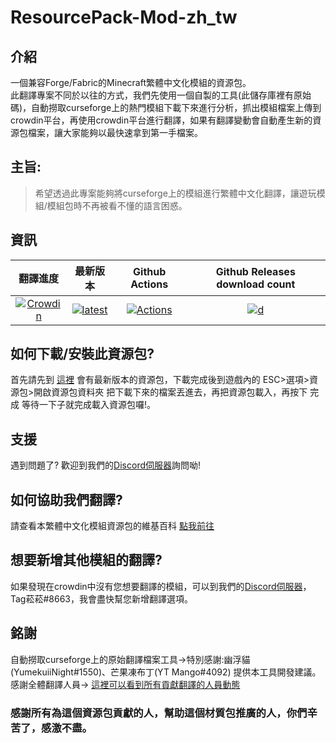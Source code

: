 # ResourcePack-Mod-zh_tw  
 
## 介紹
一個兼容Forge/Fabric的Minecraft繁體中文化模組的資源包。  
此翻譯專案不同於以往的方式，我們先使用一個自製的工具(此儲存庫裡有原始碼)，自動撈取curseforge上的熱門模組下載下來進行分析，抓出模組檔案上傳到crowdin平台，再使用crowdin平台進行翻譯，如果有翻譯變動會自動產生新的資源包檔案，讓大家能夠以最快速拿到第一手檔案。

## 主旨:
> 希望透過此專案能夠將curseforge上的模組進行繁體中文化翻譯，讓遊玩模組/模組包時不再被看不懂的語言困惑。  
## 資訊
|翻譯進度|最新版本|Github Actions|Github Releases download count|
|:------:|:----:|:------------:|:----------------------------:|
[![Crowdin](https://badges.crowdin.net/resourcepack-mod-zhtw/localized.svg)](https://crowdin.com/project/resourcepack-mod-zhtw)|[![latest](https://img.shields.io/github/release/SiongSng/ResourcePack-Mod-zh_tw.svg)](https://github.com/SiongSng/ResourcePack-Mod-zh_tw/releases/latest)|[![Actions](https://github.com/SiongSng/ResourcePack-Mod-zh_tw/workflows/CI/badge.svg)](https://github.com/SiongSng/ResourcePack-Mod-zh_tw/actions)|[![d](https://img.shields.io/github/downloads/SiongSng/ResourcePack-Mod-zh_tw/total.svg)](https://github.com/SiongSng/ResourcePack-Mod-zh_tw/releases)
## 如何下載/安裝此資源包?
首先請先到 [這裡](https://github.com/SiongSng/ResourcePack-Mod-zh_tw/releases/latest) 會有最新版本的資源包，下載完成後到遊戲內的 ESC>選項>資源包>開啟資源包資料夾 把下載下來的檔案丟進去，再把資源包載入，再按下 完成 等待一下子就完成載入資源包囉!。  
   

## 支援
遇到問題了? 歡迎到我們的[Discord伺服器](https://discord.gg/5w9BUM4)詢問呦!    
  
## 如何協助我們翻譯?  
請查看本繁體中文化模組資源包的維基百科 [點我前往](https://github.com/SiongSng/ResourcePack-Mod-zh_tw/wiki)  
## 想要新增其他模組的翻譯?
如果發現在crowdin中沒有您想要翻譯的模組，可以到我們的[Discord伺服器](https://discord.gg/5w9BUM4)，Tag菘菘#8663，我會盡快幫您新增翻譯選項。
## 銘謝
自動撈取curseforge上的原始翻譯檔案工具->特別感謝:幽浮貓(YumekuiiNight#1550)、芒果凍布丁(YT Mango#4092) 提供本工具開發建議。
感謝全體翻譯人員-> [這裡可以看到所有貢獻翻譯的人員動態](https://crowdin.com/project/resourcepack-mod-zhtw/activity_stream)

### 感謝所有為這個資源包貢獻的人，幫助這個材質包推廣的人，你們辛苦了，感激不盡。  
